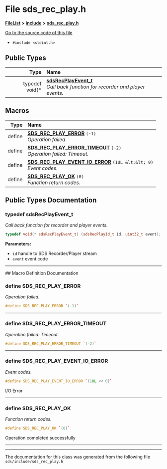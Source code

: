 

# File sds\_rec\_play.h



[**FileList**](files.md) **>** [**include**](dir_d09908635ef304ba819d3349bcb716bf.md) **>** [**sds\_rec\_play.h**](sds__rec__play_8h.md)

[Go to the source code of this file](sds__rec__play_8h_source.md)



* `#include <stdint.h>`

















## Public Types

| Type | Name |
| ---: | :--- |
| typedef void(\* | [**sdsRecPlayEvent\_t**](#typedef-sdsrecplayevent_t)  <br>_Call back function for recorder and player events._  |















































## Macros

| Type | Name |
| ---: | :--- |
| define  | [**SDS\_REC\_PLAY\_ERROR**](sds__rec__play_8h.md#define-sds_rec_play_error)  `(-1)`<br>_Operation failed._  |
| define  | [**SDS\_REC\_PLAY\_ERROR\_TIMEOUT**](sds__rec__play_8h.md#define-sds_rec_play_error_timeout)  `(-2)`<br>_Operation failed: Timeout._  |
| define  | [**SDS\_REC\_PLAY\_EVENT\_IO\_ERROR**](sds__rec__play_8h.md#define-sds_rec_play_event_io_error)  `(1UL &lt;&lt; 0)`<br>_Event codes._  |
| define  | [**SDS\_REC\_PLAY\_OK**](sds__rec__play_8h.md#define-sds_rec_play_ok)  `(0)`<br>_Function return codes._  |

## Public Types Documentation




### typedef sdsRecPlayEvent\_t 

_Call back function for recorder and player events._ 
```C++
typedef void(* sdsRecPlayEvent_t) (sdsRecPlayId_t id, uint32_t event);
```





**Parameters:**


* `id` handle to SDS Recorder/Player stream 
* `event` event code 




        

<hr>
## Macro Definition Documentation





### define SDS\_REC\_PLAY\_ERROR 

_Operation failed._ 
```C++
#define SDS_REC_PLAY_ERROR `(-1)`
```




<hr>



### define SDS\_REC\_PLAY\_ERROR\_TIMEOUT 

_Operation failed: Timeout._ 
```C++
#define SDS_REC_PLAY_ERROR_TIMEOUT `(-2)`
```




<hr>



### define SDS\_REC\_PLAY\_EVENT\_IO\_ERROR 

_Event codes._ 
```C++
#define SDS_REC_PLAY_EVENT_IO_ERROR `(1UL << 0)`
```



I/O Error 


        

<hr>



### define SDS\_REC\_PLAY\_OK 

_Function return codes._ 
```C++
#define SDS_REC_PLAY_OK `(0)`
```



Operation completed successfully 


        

<hr>

------------------------------
The documentation for this class was generated from the following file `sds/include/sds_rec_play.h`

